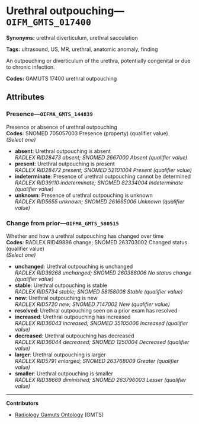 # Urethral outpouching—`OIFM_GMTS_017400`

**Synonyms:** urethral diverticulum, urethral sacculation

**Tags:** ultrasound, US, MR, urethral, anatomic anomaly, finding

An outpouching or diverticulum of the urethra, potentially congenital or due to chronic infection.

**Codes:** GAMUTS 17400 urethral outpouching

## Attributes

### Presence—`OIFMA_GMTS_144839`

Presence or absence of urethral outpouching  
**Codes**: SNOMED 705057003 Presence (property) (qualifier value)  
*(Select one)*

- **absent**: Urethral outpouching is absent  
_RADLEX RID28473 absent; SNOMED 2667000 Absent (qualifier value)_
- **present**: Urethral outpouching is present  
_RADLEX RID28472 present; SNOMED 52101004 Present (qualifier value)_
- **indeterminate**: Presence of urethral outpouching cannot be determined  
_RADLEX RID39110 indeterminate; SNOMED 82334004 Indeterminate (qualifier value)_
- **unknown**: Presence of urethral outpouching is unknown  
_RADLEX RID5655 unknown; SNOMED 261665006 Unknown (qualifier value)_

### Change from prior—`OIFMA_GMTS_580515`

Whether and how a urethral outpouching has changed over time  
**Codes**: RADLEX RID49896 change; SNOMED 263703002 Changed status (qualifier value)  
*(Select one)*

- **unchanged**: Urethral outpouching is unchanged  
_RADLEX RID39268 unchanged; SNOMED 260388006 No status change (qualifier value)_
- **stable**: Urethral outpouching is stable  
_RADLEX RID5734 stable; SNOMED 58158008 Stable (qualifier value)_
- **new**: Urethral outpouching is new  
_RADLEX RID5720 new; SNOMED 7147002 New (qualifier value)_
- **resolved**: Urethral outpouching seen on a prior exam has resolved  
- **increased**: Urethral outpouching has increased  
_RADLEX RID36043 increased; SNOMED 35105006 Increased (qualifier value)_
- **decreased**: Urethral outpouching has decreased  
_RADLEX RID36044 decreased; SNOMED 1250004 Decreased (qualifier value)_
- **larger**: Urethral outpouching is larger  
_RADLEX RID5791 enlarged; SNOMED 263768009 Greater (qualifier value)_
- **smaller**: Urethral outpouching is smaller  
_RADLEX RID38669 diminished; SNOMED 263796003 Lesser (qualifier value)_

---

**Contributors**

- [Radiology Gamuts Ontology](https://gamuts.net/) (GMTS)